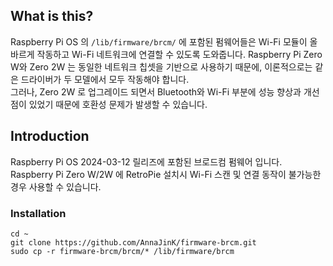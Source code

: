 ## What is this?
Raspberry Pi OS 의 ```/lib/firmware/brcm/``` 에 포함된 펌웨어들은 Wi-Fi 모듈이 올바르게 작동하고 Wi-Fi 네트워크에 연결할 수 있도록 도와줍니다. Raspberry Pi Zero W와 Zero 2W 는 동일한 네트워크 칩셋을 기반으로 사용하기 때문에, 이론적으로는 같은 드라이버가 두 모델에서 모두 작동해야 합니다.  
그러나, Zero 2W 로 업그레이드 되면서 Bluetooth와 Wi-Fi 부분에 성능 향상과 개선점이 있었기 때문에 호환성 문제가 발생할 수 있습니다.

## Introduction
Raspberry Pi OS 2024-03-12 릴리즈에 포함된 브로드컴 펌웨어 입니다.  
Raspberry Pi Zero W/2W 에 RetroPie 설치시 Wi-Fi 스캔 및 연결 동작이 불가능한 경우 사용할 수 있습니다.

### Installation
```
cd ~
git clone https://github.com/AnnaJinK/firmware-brcm.git
sudo cp -r firmware-brcm/brcm/* /lib/firmware/brcm
```
